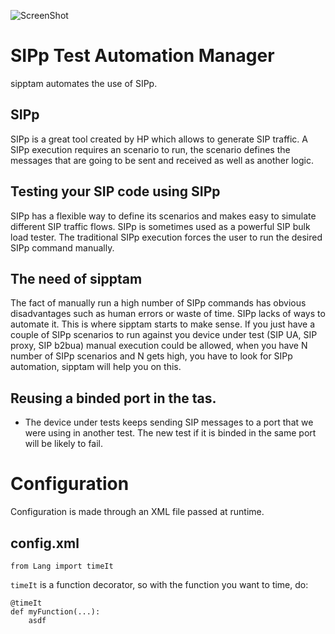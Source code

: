 ![ScreenShot](http://192.168.200.12/sipptam/blob/master/doc/sipptam_logo_small.png)

SIPp Test Automation Manager
============================

sipptam automates the use of SIPp.

## SIPp
SIPp is a great tool created by HP which allows to generate SIP traffic. A SIPp execution requires an scenario to run, the scenario defines the messages that are going to be sent and received as well as another logic.

## Testing your SIP code using SIPp
SIPp has a flexible way to define its scenarios and makes easy to simulate different SIP traffic flows. SIPp is sometimes used as a powerful SIP bulk load tester. The traditional SIPp execution forces the user to run the desired SIPp command manually. 

## The need of sipptam
The fact of manually run a high number of SIPp commands has obvious disadvantages such as human errors or waste of time. SIPp lacks of ways to automate it. This is where sipptam starts to make sense. If you just have a couple of SIPp scenarios to run against you device under test (SIP UA, SIP proxy, SIP b2bua) manual execution could be allowed, when you have N number of SIPp scenarios and N gets high, you have to look for SIPp automation, sipptam will help you on this.


## Reusing a binded port in the tas.
- The device under tests keeps sending SIP messages to a port that we were using
in another test. The new test if it is binded in the same port will be likely to fail.

# Configuration
Configuration is made through an XML file passed at runtime.

## config.xml

	from Lang import timeIt	

`timeIt` is a function decorator, so with the function you want to time, do:

	@timeIt
	def myFunction(...):
		asdf